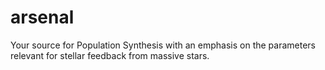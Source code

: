 # arsenal
 Your source for Population Synthesis with an emphasis on the parameters relevant for stellar feedback from massive stars. 
